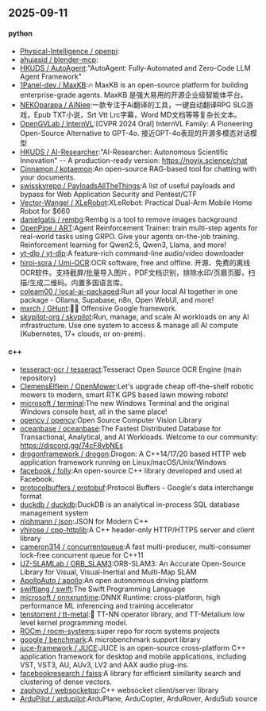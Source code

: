 ## 2025-09-11

#### python
* [Physical-Intelligence / openpi](https://github.com/Physical-Intelligence/openpi):
* [ahujasid / blender-mcp](https://github.com/ahujasid/blender-mcp):
* [HKUDS / AutoAgent](https://github.com/HKUDS/AutoAgent):"AutoAgent: Fully-Automated and Zero-Code LLM Agent Framework"
* [1Panel-dev / MaxKB](https://github.com/1Panel-dev/MaxKB):🔥 MaxKB is an open-source platform for building enterprise-grade agents. MaxKB 是强大易用的开源企业级智能体平台。
* [NEKOparapa / AiNiee](https://github.com/NEKOparapa/AiNiee):一款专注于Ai翻译的工具，一键自动翻译RPG SLG游戏，Epub TXT小说，Srt Vtt Lrc字幕，Word MD文档等等复杂长文本。
* [OpenGVLab / InternVL](https://github.com/OpenGVLab/InternVL):[CVPR 2024 Oral] InternVL Family: A Pioneering Open-Source Alternative to GPT-4o. 接近GPT-4o表现的开源多模态对话模型
* [HKUDS / AI-Researcher](https://github.com/HKUDS/AI-Researcher):"AI-Researcher: Autonomous Scientific Innovation" -- A production-ready version: https://novix.science/chat
* [Cinnamon / kotaemon](https://github.com/Cinnamon/kotaemon):An open-source RAG-based tool for chatting with your documents.
* [swisskyrepo / PayloadsAllTheThings](https://github.com/swisskyrepo/PayloadsAllTheThings):A list of useful payloads and bypass for Web Application Security and Pentest/CTF
* [Vector-Wangel / XLeRobot](https://github.com/Vector-Wangel/XLeRobot):XLeRobot: Practical Dual-Arm Mobile Home Robot for $660
* [danielgatis / rembg](https://github.com/danielgatis/rembg):Rembg is a tool to remove images background
* [OpenPipe / ART](https://github.com/OpenPipe/ART):Agent Reinforcement Trainer: train multi-step agents for real-world tasks using GRPO. Give your agents on-the-job training. Reinforcement learning for Qwen2.5, Qwen3, Llama, and more!
* [yt-dlp / yt-dlp](https://github.com/yt-dlp/yt-dlp):A feature-rich command-line audio/video downloader
* [hiroi-sora / Umi-OCR](https://github.com/hiroi-sora/Umi-OCR):OCR software, free and offline. 开源、免费的离线OCR软件。支持截屏/批量导入图片，PDF文档识别，排除水印/页眉页脚，扫描/生成二维码。内置多国语言库。
* [coleam00 / local-ai-packaged](https://github.com/coleam00/local-ai-packaged):Run all your local AI together in one package - Ollama, Supabase, n8n, Open WebUI, and more!
* [mxrch / GHunt](https://github.com/mxrch/GHunt):🕵️‍♂️ Offensive Google framework.
* [skypilot-org / skypilot](https://github.com/skypilot-org/skypilot):Run, manage, and scale AI workloads on any AI infrastructure. Use one system to access & manage all AI compute (Kubernetes, 17+ clouds, or on-prem).

#### c++
* [tesseract-ocr / tesseract](https://github.com/tesseract-ocr/tesseract):Tesseract Open Source OCR Engine (main repository)
* [ClemensElflein / OpenMower](https://github.com/ClemensElflein/OpenMower):Let's upgrade cheap off-the-shelf robotic mowers to modern, smart RTK GPS based lawn mowing robots!
* [microsoft / terminal](https://github.com/microsoft/terminal):The new Windows Terminal and the original Windows console host, all in the same place!
* [opencv / opencv](https://github.com/opencv/opencv):Open Source Computer Vision Library
* [oceanbase / oceanbase](https://github.com/oceanbase/oceanbase):The Fastest Distributed Database for Transactional, Analytical, and AI Workloads. Welcome to our community: https://discord.gg/74cF8vbNEs
* [drogonframework / drogon](https://github.com/drogonframework/drogon):Drogon: A C++14/17/20 based HTTP web application framework running on Linux/macOS/Unix/Windows
* [facebook / folly](https://github.com/facebook/folly):An open-source C++ library developed and used at Facebook.
* [protocolbuffers / protobuf](https://github.com/protocolbuffers/protobuf):Protocol Buffers - Google's data interchange format
* [duckdb / duckdb](https://github.com/duckdb/duckdb):DuckDB is an analytical in-process SQL database management system
* [nlohmann / json](https://github.com/nlohmann/json):JSON for Modern C++
* [yhirose / cpp-httplib](https://github.com/yhirose/cpp-httplib):A C++ header-only HTTP/HTTPS server and client library
* [cameron314 / concurrentqueue](https://github.com/cameron314/concurrentqueue):A fast multi-producer, multi-consumer lock-free concurrent queue for C++11
* [UZ-SLAMLab / ORB_SLAM3](https://github.com/UZ-SLAMLab/ORB_SLAM3):ORB-SLAM3: An Accurate Open-Source Library for Visual, Visual-Inertial and Multi-Map SLAM
* [ApolloAuto / apollo](https://github.com/ApolloAuto/apollo):An open autonomous driving platform
* [swiftlang / swift](https://github.com/swiftlang/swift):The Swift Programming Language
* [microsoft / onnxruntime](https://github.com/microsoft/onnxruntime):ONNX Runtime: cross-platform, high performance ML inferencing and training accelerator
* [tenstorrent / tt-metal](https://github.com/tenstorrent/tt-metal):🤘 TT-NN operator library, and TT-Metalium low level kernel programming model.
* [ROCm / rocm-systems](https://github.com/ROCm/rocm-systems):super repo for rocm systems projects
* [google / benchmark](https://github.com/google/benchmark):A microbenchmark support library
* [juce-framework / JUCE](https://github.com/juce-framework/JUCE):JUCE is an open-source cross-platform C++ application framework for desktop and mobile applications, including VST, VST3, AU, AUv3, LV2 and AAX audio plug-ins.
* [facebookresearch / faiss](https://github.com/facebookresearch/faiss):A library for efficient similarity search and clustering of dense vectors.
* [zaphoyd / websocketpp](https://github.com/zaphoyd/websocketpp):C++ websocket client/server library
* [ArduPilot / ardupilot](https://github.com/ArduPilot/ardupilot):ArduPlane, ArduCopter, ArduRover, ArduSub source
